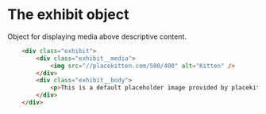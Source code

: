 # The exhibit object

Object for displaying media above descriptive content.

```html
	<div class="exhibit">
		<div class="exhibit__media">
			<img src="//placekitten.com/500/400" alt="Kitten" />
		</div>
		<div class="exhibit__body">
			<p>This is a default placeholder image provided by placekitten.</p>
		</div>
	</div>
```